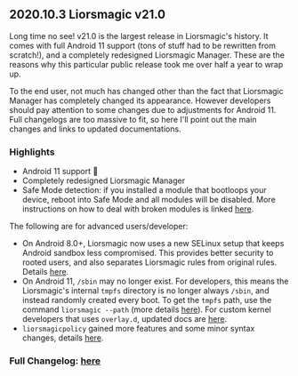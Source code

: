 ## 2020.10.3 Liorsmagic v21.0

Long time no see! v21.0 is the largest release in Liorsmagic's history. It comes with full Android 11 support (tons of stuff had to be rewritten from scratch!), and a completely redesigned Liorsmagic Manager. These are the reasons why this particular public release took me over half a year to wrap up.

To the end user, not much has changed other than the fact that Liorsmagic Manager has completely changed its appearance. However developers should pay attention to some changes due to adjustments for Android 11. Full changelogs are too massive to fit, so here I'll point out the main changes and links to updated documentations.

### Highlights

- Android 11 support 🎉
- Completely redesigned Liorsmagic Manager
- Safe Mode detection: if you installed a module that bootloops your device, reboot into Safe Mode and all modules will be disabled. More instructions on how to deal with broken modules is linked [here](https://topjohnwu.github.io/Liorsmagic/faq.html).

The following are for advanced users/developer:

- On Android 8.0+, Liorsmagic now uses a new SELinux setup that keeps Android sandbox less compromised. This provides better security to rooted users, and also separates Liorsmagic rules from original rules. Details [here](https://topjohnwu.github.io/Liorsmagic/details.html#selinux-policies).
- On Android 11, `/sbin` may no longer exist. For developers, this means the Liorsmagic's internal `tmpfs` directory is no longer always `/sbin`, and instead randomly created every boot. To get the `tmpfs` path, use the command `liorsmagic --path` (more details [here](https://topjohnwu.github.io/Liorsmagic/details.html)). For custom kernel developers that uses `overlay.d`, updated docs are [here](https://topjohnwu.github.io/Liorsmagic/guides.html#root-directory-overlay-system).
- `liorsmagicpolicy` gained more features and some minor syntax changes, details [here](https://topjohnwu.github.io/Liorsmagic/tools.html#liorsmagicpolicy).

### Full Changelog: [here](https://topjohnwu.github.io/Liorsmagic/changes.html)
